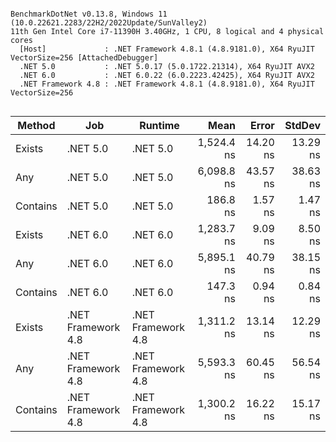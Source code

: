 ```

BenchmarkDotNet v0.13.8, Windows 11 (10.0.22621.2283/22H2/2022Update/SunValley2)
11th Gen Intel Core i7-11390H 3.40GHz, 1 CPU, 8 logical and 4 physical cores
  [Host]             : .NET Framework 4.8.1 (4.8.9181.0), X64 RyuJIT VectorSize=256 [AttachedDebugger]
  .NET 5.0           : .NET 5.0.17 (5.0.1722.21314), X64 RyuJIT AVX2
  .NET 6.0           : .NET 6.0.22 (6.0.2223.42425), X64 RyuJIT AVX2
  .NET Framework 4.8 : .NET Framework 4.8.1 (4.8.9181.0), X64 RyuJIT VectorSize=256


```
| Method   | Job                | Runtime            | Mean       | Error    | StdDev   |
|--------- |------------------- |------------------- |-----------:|---------:|---------:|
| Exists   | .NET 5.0           | .NET 5.0           | 1,524.4 ns | 14.20 ns | 13.29 ns |
| Any      | .NET 5.0           | .NET 5.0           | 6,098.8 ns | 43.57 ns | 38.63 ns |
| Contains | .NET 5.0           | .NET 5.0           |   186.8 ns |  1.57 ns |  1.47 ns |
| Exists   | .NET 6.0           | .NET 6.0           | 1,283.7 ns |  9.09 ns |  8.50 ns |
| Any      | .NET 6.0           | .NET 6.0           | 5,895.1 ns | 40.79 ns | 38.15 ns |
| Contains | .NET 6.0           | .NET 6.0           |   147.3 ns |  0.94 ns |  0.84 ns |
| Exists   | .NET Framework 4.8 | .NET Framework 4.8 | 1,311.2 ns | 13.14 ns | 12.29 ns |
| Any      | .NET Framework 4.8 | .NET Framework 4.8 | 5,593.3 ns | 60.45 ns | 56.54 ns |
| Contains | .NET Framework 4.8 | .NET Framework 4.8 | 1,300.2 ns | 16.22 ns | 15.17 ns |
